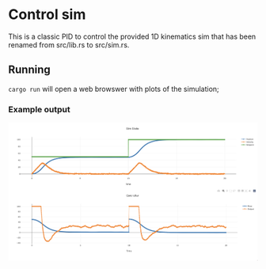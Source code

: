 # Control sim
This is a classic PID to control the provided 1D kinematics sim that has been renamed from src/lib.rs to src/sim.rs.

## Running
`cargo run` will open a web browswer with plots of the simulation;
  
### Example output

![Sample run](./sample-run.png)
